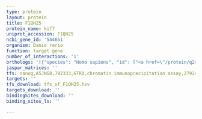 ```yaml
---
type: protein
layout: protein
title: F1QH25
protein_name: kif7
uniprot_accession: F1QH25
ncbi_gene_id: '544651'
organism: Danio rerio
function: target gene
number_of_interactions: '1'
orthologs: '[{"species": "Homo sapiens", "id": ["<a href=\"/protein/q2m1p5\">Q2M1P5</a>"]}, {"species": "Mus musculus", "id": ["E9QMU1"]}, {"species": "Rattus norvegicus", "id": ["<a href=\"/protein/d4a9p0\">D4A9P0</a>"]}, {"species": "Drosophila melanogaster", "id": ["<a href=\"/protein/o16844\">O16844</a>"]}]'
jaspar_matrices: ''
tfs: nanog,A5JNG8,792333,GTRD,chromatin immunoprecipitation assay,27924024%5Buid%5D,No
targets: ''
tfs_download: tfs_of_F1QH25.tsv
targets_download: ''
bindingSites_download: ''
binding_sites_ls: ''

---
```

